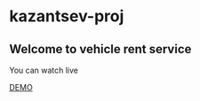 # kazantsev-proj

## Welcome to vehicle rent service

You can watch live

  <!-- [DEMO](https://possesion.github.io/idaproj/) on gh-pages -->
  <html>
    <a href="https://possesion.github.io/idaproj/">DEMO</a>
  </html>
